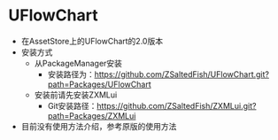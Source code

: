 # UFlowChart
- 在AssetStore上的UFlowChart的2.0版本
- 安装方式
  - 从PackageManager安装
    - 安装路径为：https://github.com/ZSaltedFish/UFlowChart.git?path=Packages/UFlowChart
  - 安装前请先安装ZXMLui
    - Git安装路径：https://github.com/ZSaltedFish/ZXMLui.git?path=Packages/ZXMLui
- 目前没有使用方法介绍，参考原版的使用方法
